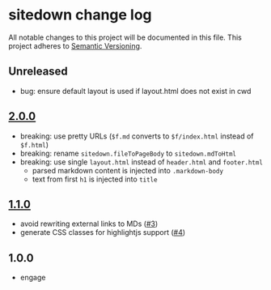# sitedown change log

All notable changes to this project will be documented in this file.
This project adheres to [Semantic Versioning](http://semver.org/).

## Unreleased
- bug: ensure default layout is used if layout.html does not exist in cwd

## [2.0.0]
- breaking: use pretty URLs (`$f.md` converts to `$f/index.html` instead of `$f.html`)
- breaking: rename `sitedown.fileToPageBody` to `sitedown.mdToHtml`
- breaking: use single `layout.html` instead of `header.html` and `footer.html`
  - parsed markdown content is injected into `.markdown-body`
  - text from first `h1` is injected into `title`

## [1.1.0]
- avoid rewriting external links to MDs ([#3](https://github.com/ungoldman/sitedown/pull/3))
- generate CSS classes for highlightjs support ([#4](https://github.com/ungoldman/sitedown/pull/4))

## 1.0.0
- engage

[2.0.0]: https://github.com/ungoldman/sitedown/compare/v1.1.0...v2.0.0
[1.1.0]: https://github.com/ungoldman/sitedown/compare/v1.0.0...v1.1.1
